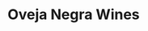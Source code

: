 ---
title: "Oveja Negra Wines"
url: /ciudad-autonoma-de-buenos-aires/oveja-negra-wines/
shop: Wein
---